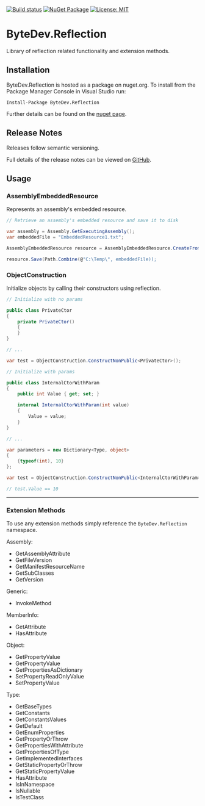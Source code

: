 [![Build status](https://ci.appveyor.com/api/projects/status/github/bytedev/ByteDev.Reflection?branch=master&svg=true)](https://ci.appveyor.com/project/bytedev/ByteDev-Reflection/branch/master)
[![NuGet Package](https://img.shields.io/nuget/v/ByteDev.Reflection.svg)](https://www.nuget.org/packages/ByteDev.Reflection)
[![License: MIT](https://img.shields.io/badge/License-MIT-green.svg)](https://github.com/ByteDev/ByteDev.Reflection/blob/master/LICENSE)

# ByteDev.Reflection

Library of reflection related functionality and extension methods.

## Installation

ByteDev.Reflection is hosted as a package on nuget.org.  To install from the Package Manager Console in Visual Studio run:

`Install-Package ByteDev.Reflection`

Further details can be found on the [nuget page](https://www.nuget.org/packages/ByteDev.Reflection/).

## Release Notes

Releases follow semantic versioning.

Full details of the release notes can be viewed on [GitHub](https://github.com/ByteDev/ByteDev.Reflection/blob/master/docs/RELEASE-NOTES.md).

## Usage

### AssemblyEmbeddedResource

Represents an assembly's embedded resource.

```csharp
// Retrieve an assembly's embedded resource and save it to disk

var assembly = Assembly.GetExecutingAssembly();
var embeddedFile = "EmbeddedResource1.txt";

AssemblyEmbeddedResource resource = AssemblyEmbeddedResource.CreateFromAssembly(assembly, embeddedFile);

resource.Save(Path.Combine(@"C:\Temp\", embeddedFile));
```

### ObjectConstruction

Initialize objects by calling their constructors using reflection.

```csharp
// Initialize with no params

public class PrivateCtor
{
    private PrivateCtor()
    {
    }
}

// ...

var test = ObjectConstruction.ConstructNonPublic<PrivateCtor>();
```

```csharp
// Initialize with params

public class InternalCtorWithParam
{
    public int Value { get; set; }

    internal InternalCtorWithParam(int value)
    {
        Value = value;
    }
}

// ...

var parameters = new Dictionary<Type, object>
{
    {typeof(int), 10}
};

var test = ObjectConstruction.ConstructNonPublic<InternalCtorWithParam>(parameters);

// test.Value == 10
```

---

### Extension Methods

To use any extension methods simply reference the `ByteDev.Reflection` namespace.

Assembly:
- GetAssemblyAttribute
- GetFileVersion
- GetManifestResourceName
- GetSubClasses
- GetVersion

Generic:
- InvokeMethod

MemberInfo:
- GetAttribute
- HasAttribute

Object:
- GetPropertyValue<T>
- GetPropertyValue
- GetPropertiesAsDictionary
- SetPropertyReadOnlyValue
- SetPropertyValue

Type:
- GetBaseTypes
- GetConstants
- GetConstantsValues
- GetDefault
- GetEnumProperties
- GetPropertyOrThrow
- GetPropertiesWithAttribute
- GetPropertiesOfType
- GetImplementedInterfaces
- GetStaticPropertyOrThrow
- GetStaticPropertyValue
- HasAttribute
- IsInNamespace
- IsNullable
- IsTestClass
